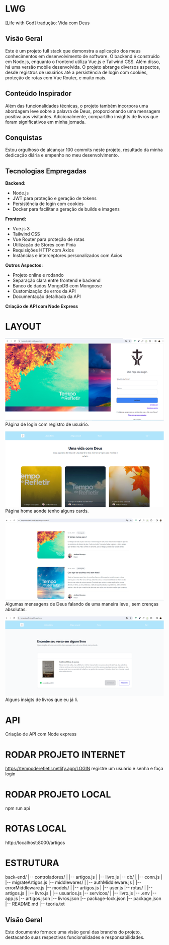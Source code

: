 # LWG
[Life with God] tradução: Vida com Deus

## Visão Geral
Este é um projeto full stack que demonstra a aplicação dos meus conhecimentos em desenvolvimento de software. O backend é construído em Node.js, enquanto o frontend utiliza Vue.js e Tailwind CSS. Além disso, há uma versão mobile desenvolvida. O projeto abrange diversos aspectos, desde registros de usuários até a persistência de login com cookies, proteção de rotas com Vue Router, e muito mais.

## Conteúdo Inspirador
Além das funcionalidades técnicas, o projeto também incorpora uma abordagem leve sobre a palavra de Deus, proporcionando uma mensagem positiva aos visitantes. Adicionalmente, compartilho insights de livros que foram significativos em minha jornada.

## Conquistas
Estou orgulhoso de alcançar 100 commits neste projeto, resultado da minha dedicação diária e empenho no meu desenvolvimento.

## Tecnologias Empregadas
**Backend:**
- Node.js
- JWT para proteção e geração de tokens
- Persistência de login com cookies
- Docker para facilitar a geração de builds e imagens

**Frontend:**
- Vue.js 3
- Tailwind CSS
- Vue Router para proteção de rotas
- Utilização de Stores com Pinia
- Requisições HTTP com Axios
- Instâncias e interceptores personalizados com Axios

**Outros Aspectos:**
- Projeto online e rodando
- Separação clara entre frontend e backend
- Banco de dados MongoDB com Mongoose
- Customização de erros da API
- Documentação detalhada da API

**Criação de API com Node Express**


# LAYOUT
![Login](./front-end/src/assets/imagens-git/login.png)
Página de login com registro de usuário.

![Home](./front-end/src/assets/imagens-git/home.png)
Página home aonde tenho alguns cards.

![Artigo semanal](./front-end/src/assets/imagens-git/artigo-semanal.png)
Algumas mensagens de Deus falando de uma maneira leve , sem crenças absolutas.

![Leitura-diaria](./front-end/src/assets/imagens-git/leitura-diaria.png)
Alguns insigts de livros que eu já li.


# API 

Criação de API com Node express

# RODAR PROJETO INTERNET
https://tempoderefletir.netlify.app/LOGIN
registre um usuário e senha e faça login

# RODAR PROJETO LOCAL

npm run api

# ROTAS LOCAL

http://localhost:8000/artigos

# ESTRUTURA

back-end/
|-- controladores/
| |-- artigos.js
| |-- livro.js
|-- db/
| |-- conn.js
| |-- migrateArtigos.js
|-- middlewares/
| |-- authMiddleware.js
| |-- errorMiddleware.js
|-- models/
| |-- artigos.js
| |-- user.js
|-- rotas/
| |-- artigos.js
| |-- livro.js
| |-- usuarios.js
|-- servicos/
| |-- livro.js
|-- .env
|-- app.js
|-- artigos.json
|-- livros.json
|-- package-lock.json
|-- package.json
|-- README.md
|-- teoria.txt



## Visão Geral

Este documento fornece uma visão geral das branchs do projeto, destacando suas respectivas funcionalidades e responsabilidades.